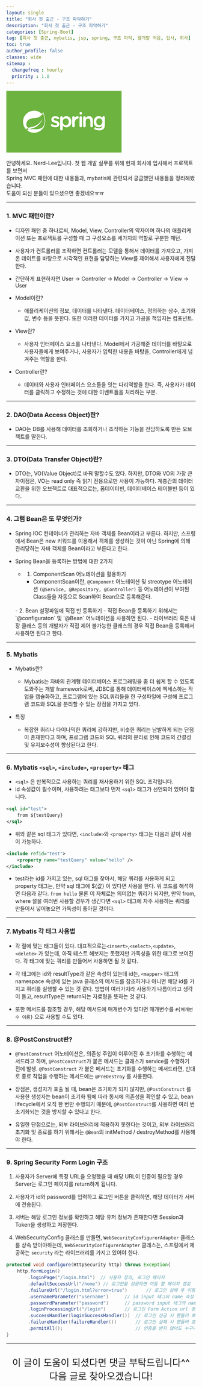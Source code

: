 ```yaml
---
layout: single
title: "회사 첫 출근 - 구조 파악하기"
description: "회사 첫 출근 - 구조 파악하기"
categories: [Spring-Boot]
tag: [회사 첫 출근, mybatis, jsp, spring, 구조 파악, 웹개발 처음, 입사, 회사]
toc: true
author_profile: false
classes: wide
sitemap :
  changefreq : hourly
  priority : 1.0
---
```


![](/assets/img/etc/javaspring.png)

안녕하세요. Nerd-Lee입니다. 첫 웹 개발 실무를 위해 현재 회사에 입사해서 프로젝트를 보면서<br>
Spring MVC 패턴에 대한 내용들과, mybatis에 관련되서 궁금했던 내용들을 정리해봤습니다.<br>
도움이 되신 분들이 있으셨으면 좋겠네요ㅠㅠ

---

### 1. MVC 패턴이란?

- 디자인 패턴 중 하나로써, Model, View, Controller의 약자이며 하나의 애플리케이션 또는 프로젝트를 구성할 때 그 구성요소를 세가지의 역할로 구분한 패턴.

- 사용자가 컨트롤러를 조작하면 컨트롤러는 모델을 통해서 데이터를 가져오고, 가져온 데이트를 바탕으로 시각적인 표현을 담당하는 View를 제어해서 사용자에게 전달한다.

- 간단하게 표현하자면 User -> Controller -> Model -> Controller -> View -> User

- Model이란?
  - 애플리케이션의 정보, 데이터를 나타낸다. 데이터베이스, 정의하는 상수, 초기화값, 변수 등을 뜻한다. 또한 이러한 데이터를 가지고 가공을 책임지는 컴포넌트.
  
 
- View란?
  - 사용자 인터페이스 요소를 나타낸다. Model에서 가공해준 데이터를 바탕으로 사용자들에게 보여주거나, 사용자가 입력한 내용을 바탕을, Controller에게 넘겨주는 역할을 한다.
  
  
- Controller란?
   - 데이터와 사용자 인터페이스 요소들을 잇는 다리역할을 한다. 즉, 사용자가 데이터를 클릭하고 수정하는 것에 대한 이벤트들을 처리하는 부분.
   
---
   
### 2. DAO(Data Access Object)란?

- DAO는 DB를 사용해 데이터를 조회하거나 조작하는 기능을 전담하도록 만든 오브젝트를 말한다.

---

### 3. DTO(Data Transfer Object)란?

- DTO는, VO(Value Object)로 바꿔 말할수도 있다. 하지만, DTO와 VO의 가장 큰 차이점은, VO는 read only 즉 읽기 전용으로만 사용이 가능하다. 계층간의 데이터 교환을 위한 오브젝트로
대표적으로는, 폼데이터빈, 데이터베이스 테이블빈 등이 있다.

---

### 4. 그럼 Bean은 또 무엇인가?
- Spring IOC 컨테이너가 관리하는 자바 객체를 Bean이라고 부른다. 하지만, 스프링에서 Bean은 new 키워드를 이용해서 객체를 생성하는 것이 아닌 Spring에 의해 관리당하는 자바 객체를 Bean이라고 부른다고 한다.

- Spring Bean을 등록하는 방법에 대한 2가지
  - 1. ComponentScan 어노테이션을 활용하기
    - ComponentScan이란, `@Component` 어노테이션 및 streotype 어노테이션 `(@Service, @Repository, @Controller)` 등 어노테이션이 부여된 Class들을 자동으로 Scan하여 Bean으로 등록해준다.
   <br> 
   - 2. Bean 설정파일에 직접 빈 등록하기
     - 직접 Bean을 등록하기 위해서는 `@configuraton` 및 `@Bean` 어노테이션을 사용하면 된다.
     - 라이브러리 혹은 내장 클래스 등의 개발자가 직접 제어 불가능한 클래스의 경우 직접 Bean을 등록해서 사용하면 된다고 한다.

---

### 5. Mybatis
  - Mybatis란?
    - Mybatis는 자바의 관계형 데이터베이스 프로그래밍을 좀 더 쉽게 할 수 있도록 도와주는 개발 framework로써, JDBC를 통해 데이터베이스에 엑세스하는 작업을 캡슐화하고, 프로그램에 있는 SQL쿼리들을 한 구성파일에 구성해 프로그램 코드와 SQL을 분리할 수 있는 장점을 가지고 있다.
    
  - 특징
    - 복잡한 쿼리나 다이나믹한 쿼리에 강하지만, 비슷한 쿼리는 남발하게 되는 단점이 존재한다고 하며, 프로그램 코드와 SQL 쿼리의 분리로 인해 코드의 간결성 및 유지보수성이 향상된다고 한다.
     
---  
  
### 6. Mybatis `<sql>`, `<include>`, `<property>` 태그

  - `<sql>` 은 반복적으로 사용하는 쿼리를 재사용하기 위한 SQL 조각입니다.
  - id 속성값이 필수이며, 사용하려는 태그보다 먼저 `<sql>` 태그가 선언되어 있어야 합니다.
  
```xml
<sql id="test">
	from ${testQuery}
</sql>
```

 - 위와 같은 sql 태그가 있다면, `<include>`와 `<property>` 태그는 다음과 같이 사용이 가능하다.
 
```xml
<include refid="test">
  	<property name="testQuery" value="hello" />
</include>
```

 - test라는 id를 가지고 있는, sql 태그를 찾아서, 해당 쿼리를 사용하게 되고 property 태그는, 만약 sql 태그에 ${값} 이 있다면 사용을 한다. 위 코드를 해석하면 다음과 같다.
`from hello` 물론 이 자체로는 의미없는 쿼리가 되지만, 만약 from, where 절을 여러번 사용할 경우가 생긴다면 `<sql>` 태그에 자주 사용하는 쿼리를 만들어서 넣어놓으면 가독성이 좋아질 것이다.

---

### 7. Mybatis 각 태그 사용법

- 각 절에 맞는 태그들이 있다. 대표적으로는`<insert>`,`<select>`,`<update>`,`<delete>` 가 있는데, 아직 테스트 해보지는 못했지만 가독성을 위한 태그로 보여진다. 각 태그에 맞는 쿼리를 만들어서 사용하면 될 것 같다.

- 각 태그에는 id와 resultType과 같은 속성이 있는데 id는, `<mapper>` 태그의 namespace 속성에 있는 java 클래스의 메서드를 참조하거나 아니면 해당 id를 가지고 쿼리를 실행할 수 있는 것 같다. 방법이 여러가지라 사용하기 나름이라고 생각이 들고, resultType은 return되는 자료형을 뜻하는 것 같다.

- 또한 메서드를 참조할 경우, 해당 메서드에 매개변수가 있다면 매개변수를 `#{매개변수 이름}` 으로 사용할 수도 있다.

---

### 8. @PostConstruct란?
- `@PostConstruct` 어노테이션은, 의존성 주입이 이루어진 후 초기화를 수행하는 메서드라고 하며, `@PostConstruct`가 붙은 메서드는 클래스가 service를 수행하기 전에 발생. `@PostConstruct` 가 붙은 메서드는 초기화를 수행하는 메서드라면, 반대로 종료 작업을 수행하는 메서드에는 `@PreDestroy` 를 사용한다.

- 장점은, 생성자가 호출 될 때, bean은 초기화가 되지 않지만, `@PostConstruct` 를 사용한 생성자는 bean이 초기화 됨에 따라 동시에 의존성을 확인할 수 있고, bean lifecycle에서 오직 한 번만 수행되기 때문에, `@PostConstruct`를 사용하면 여러 번 초기화되는 것을 방지할 수 있다고 한다. 

- 유일한 단점으로는, 외부 라이브러리에 적용하지 못한다는 것이고, 외부 라이브러리 초기화 및 종료를 하기 위해서는 `@Bean`의 initMethod / destroyMethod를 사용해야 한다.

---

### 9. Spring Security Form Login 구조

1. 사용자가 Server에 특정 URL을 요청했을 때 해당 URL이 인증이 필요할 경우 Server는 로그인 페이지를 return하게 됩니다.

2. 사용자가 id와 password를 입력하고 로그인 버튼을 클릭하면, 해당 데이터가 서버에 전송된다.

3. 서버는 해당 로그인 정보를 확인하고 해당 유저 정보가 존재한다면 Session과 Token을 생성하고 저장한다.

4. WebSecurityConfig 클래스를 만들면, `WebSecurityConfigurerAdapter` 클래스를 상속 받아야하는데, `WebSecurityConfigurerAdapter` 클래스는, 스프링에서 제공하는 `security` 라는 라이브러리를 가지고 있어야 한다.

```java
protected void configure(HttpSecurity http) throws Exception{
	http.formLogin()
    	.loginPage("/login.html")  // 사용자 정의, 로그인 페이지
        .defaultSuccessUrl("/home")	// 로그인을 성공하면 이동 할 페이지 경로
        .failureUrl("/login.html?error=true")		// 로그인 실패 후 이동 할 페이지 경로
        .usernameParameter("username")		// id input 태그의 name 속성 값
        .passwordParameter("password")		// password input 태그의 name 속성 값
        .loginProcessingUrl("/login")		// 로그인 Form Action url 경로
        .successHandler(loginSuccessHandler())	// 로그인 성공 시 핸들러 호출
        .failureHandler(failureHandler())		// 로그인 실패 시 핸들러 호출
        .permitAll();							// 인증을 받지 않아도 누구나 접근 가능하게 하는 함수
}
```

---

<br>

<div style="font-size:25px; text-align:center">
이 글이 도움이 되셨다면 댓글 부탁드립니다^^<br>
다음 글로 찾아오겠습니다!

</div>